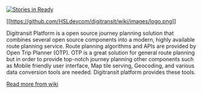 [![Stories in Ready](https://badge.waffle.io/HSLdevcom/digitransit.png?label=ready&title=Ready)](https://waffle.io/HSLdevcom/digitransit)

[[https://github.com/HSLdevcom/digitransit/wiki/images/logo.png]]

Digitransit Platform is a open source journey planning solution that combines several open source components into a modern, highly available route planning service. Route planning algorithms and APIs are provided by Open Trip Planner (OTP). OTP is a great solution for general route planning but in order to provide top-notch journey planning other components such as Mobile friendly user interface, Map tile serving, Geocoding, and various data conversion tools are needed. Digitransit platform provides these tools.

[Read more from wiki](https://github.com/HSLdevcom/digitransit/wiki)
